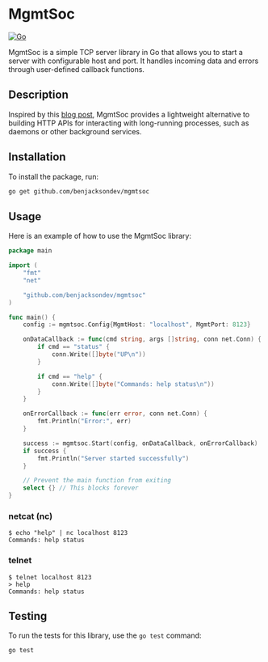 # MgmtSoc

[![Go](https://github.com/benjacksondev/mgmtsoc/actions/workflows/ci.yml/badge.svg)](https://github.com/benjacksondev/mgmtsoc/actions/workflows/ci.yml)


MgmtSoc is a simple TCP server library in Go that allows you to start a server with configurable host and port. It handles incoming data and errors through user-defined callback functions.

## Description

Inspired by this [blog post](https://www.marccostello.com/little-socket-services/), MgmtSoc provides a lightweight alternative to building HTTP APIs for interacting with long-running processes, such as daemons or other background services.

## Installation

To install the package, run:


```bash
go get github.com/benjacksondev/mgmtsoc
```

## Usage

Here is an example of how to use the MgmtSoc library:

```go
package main

import (
	"fmt"
	"net"

	"github.com/benjacksondev/mgmtsoc"
)

func main() {
	config := mgmtsoc.Config{MgmtHost: "localhost", MgmtPort: 8123}

	onDataCallback := func(cmd string, args []string, conn net.Conn) {
		if cmd == "status" {
			conn.Write([]byte("UP\n"))
		}

		if cmd == "help" {
			conn.Write([]byte("Commands: help status\n"))
		}
	}

	onErrorCallback := func(err error, conn net.Conn) {
		fmt.Println("Error:", err)
	}

	success := mgmtsoc.Start(config, onDataCallback, onErrorCallback)
	if success {
		fmt.Println("Server started successfully")
	}

	// Prevent the main function from exiting
	select {} // This blocks forever
}
```

### netcat (nc)

```
$ echo "help" | nc localhost 8123
Commands: help status
```

### telnet

```
$ telnet localhost 8123
> help
Commands: help status
```

## Testing
To run the tests for this library, use the `go test` command:

```bash
go test
```

